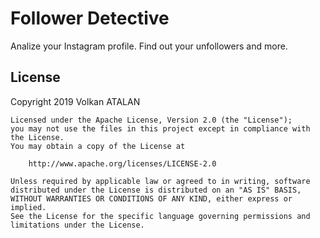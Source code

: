 # Follower Detective

Analize your Instagram profile. Find out your unfollowers and more.

## License

Copyright 2019 Volkan ATALAN
```
Licensed under the Apache License, Version 2.0 (the "License");
you may not use the files in this project except in compliance with the License.
You may obtain a copy of the License at

    http://www.apache.org/licenses/LICENSE-2.0

Unless required by applicable law or agreed to in writing, software
distributed under the License is distributed on an "AS IS" BASIS,
WITHOUT WARRANTIES OR CONDITIONS OF ANY KIND, either express or implied.
See the License for the specific language governing permissions and
limitations under the License.
```
